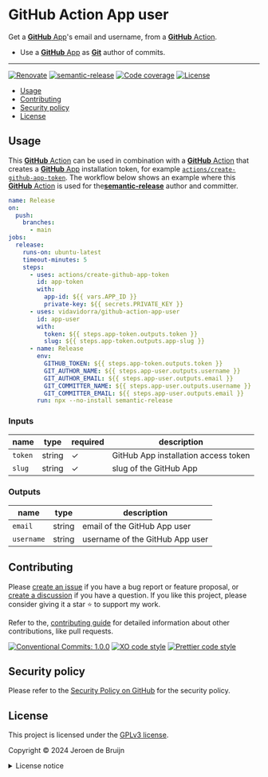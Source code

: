 # GitHub Action App user <!-- omit in toc -->

Get a [**GitHub** App][github-app]'s email and username, from a [**GitHub** Action][github-action].

- Use a [**GitHub** App][github-app] as [**Git**][git] author of commits.

---

[![Renovate](https://img.shields.io/badge/Renovate-enabled-brightgreen?logo=renovatebot&logoColor=&style=flat-square)](https://renovatebot.com)
[![semantic-release](https://img.shields.io/badge/%20%20%F0%9F%93%A6%F0%9F%9A%80-semantic--release-e10079?style=flat-square)](https://github.com/semantic-release/semantic-release)
[![Code coverage](https://img.shields.io/codecov/c/github/vidavidorra/github-action-app-user?logo=codecov&style=flat-square)](https://codecov.io/gh/vidavidorra/github-action-app-user)
[![License](https://img.shields.io/github/license/vidavidorra/github-action-app-user?style=flat-square)](LICENSE.md)

- [Usage](#usage)
- [Contributing](#contributing)
- [Security policy](#security-policy)
- [License](#license)

## Usage

This [**GitHub** Action][github-action] can be used in combination with a [**GitHub** Action][github-action] that creates a [**GitHub** App][github-app] installation token, for example [`actions/create-github-app-token`](https://github.com/actions/create-github-app-token). The workflow below shows an example where this [**GitHub** Action][github-action] is used for the[**semantic-release**](https://github.com/semantic-release/semantic-release) author and committer.

```yml
name: Release
on:
  push:
    branches:
      - main
jobs:
  release:
    runs-on: ubuntu-latest
    timeout-minutes: 5
    steps:
      - uses: actions/create-github-app-token
        id: app-token
        with:
          app-id: ${{ vars.APP_ID }}
          private-key: ${{ secrets.PRIVATE_KEY }}
      - uses: vidavidorra/github-action-app-user
        id: app-user
        with:
          token: ${{ steps.app-token.outputs.token }}
          slug: ${{ steps.app-token.outputs.app-slug }}
      - name: Release
        env:
          GITHUB_TOKEN: ${{ steps.app-token.outputs.token }}
          GIT_AUTHOR_NAME: ${{ steps.app-user.outputs.username }}
          GIT_AUTHOR_EMAIL: ${{ steps.app-user.outputs.email }}
          GIT_COMMITTER_NAME: ${{ steps.app-user.outputs.username }}
          GIT_COMMITTER_EMAIL: ${{ steps.app-user.outputs.email }}
        run: npx --no-install semantic-release
```

### Inputs <!-- omit in toc -->

| name    | type   | required | description                          |
| ------- | ------ | -------- | ------------------------------------ |
| `token` | string | ✓        | GitHub App installation access token |
| `slug`  | string | ✓        | slug of the GitHub App               |

### Outputs <!-- omit in toc -->

| name       | type   | description                     |
| ---------- | ------ | ------------------------------- |
| `email`    | string | email of the GitHub App user    |
| `username` | string | username of the GitHub App user |

## Contributing

Please [create an issue](https://github.com/vidavidorra/github-action-app-user/issues/new/choose) if you have a bug report or feature proposal, or [create a discussion](https://github.com/vidavidorra/github-action-app-user/discussions) if you have a question. If you like this project, please consider giving it a star ⭐ to support my work.

Refer to the, [contributing guide](https://github.com/vidavidorra/.github/blob/main/CONTRIBUTING.md) for detailed information about other contributions, like pull requests.

[![Conventional Commits: 1.0.0](https://img.shields.io/badge/Conventional%20Commits-1.0.0-yellow?style=flat-square)](https://conventionalcommits.org)
[![XO code style](https://img.shields.io/badge/code_style-5ed9c7?logo=xo&labelColor=gray&style=flat-square)](https://github.com/xojs/xo)
[![Prettier code style](https://img.shields.io/badge/code_style-Prettier-ff69b4?logo=prettier&style=flat-square)](https://github.com/prettier/prettier)

## Security policy

Please refer to the [Security Policy on GitHub](https://github.com/vidavidorra/github-action-app-user/security) for the security policy.

## License

This project is licensed under the [GPLv3 license](https://www.gnu.org/licenses/gpl.html).

Copyright © 2024 Jeroen de Bruijn

<details><summary>License notice</summary>
<p>

This program is free software: you can redistribute it and/or modify
it under the terms of the GNU General Public License as published by
the Free Software Foundation, either version 3 of the License, or
(at your option) any later version.

This program is distributed in the hope that it will be useful,
but WITHOUT ANY WARRANTY; without even the implied warranty of
MERCHANTABILITY or FITNESS FOR A PARTICULAR PURPOSE. See the
GNU General Public License for more details.

You should have received a copy of the GNU General Public License
along with this program. If not, see <http://www.gnu.org/licenses/>.

The full text of the license is available in the [LICENSE](LICENSE.md) file in this repository and [online](https://www.gnu.org/licenses/gpl.html)

</details>

<!-- References -->

[github-action]: https://github.com/features/actions/
[github-app]: https://docs.github.com/en/developers/apps/getting-started-with-apps/about-apps
[git]: https://git-scm.com/
